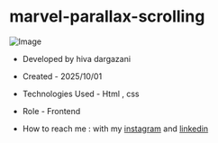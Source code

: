 # marvel-parallax-scrolling

![Image](https://github.com/user-attachments/assets/24f69220-8f43-4b63-9fc2-7a7b2264cb0e)


- Developed by hiva dargazani

- Created - 2025/10/01

- Technologies Used - Html , css 


- Role - Frontend

- How to reach me : with my [instagram](https://www.instagram.com/hivadi.dev) and [linkedin](https://www.linkedin.com/in/hivadi.dev)
